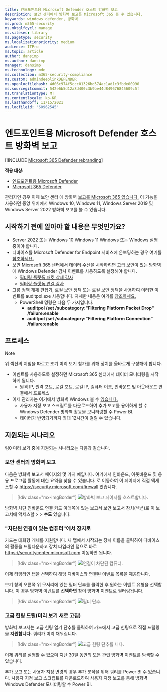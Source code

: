 ```yaml
---
title: 엔드포인트용 Microsoft Defender 호스트 방화벽 보고
description: 보안 센터에서 방화벽 보고를 Microsoft 365 볼 수 있습니다.
keywords: windows defender, 방화벽
ms.prod: m365-security
ms.mktglfcycl: manage
ms.sitesec: library
ms.pagetype: security
ms.localizationpriority: medium
audience: ITPro
ms.topic: article
author: dansimp
ms.author: dansimp
manager: dansimp
ms.technology: mde
ms.collection: m365-security-compliance
ms.custom: admindeeplinkDEFENDER
ms.openlocfilehash: 4d06c974f5ccc01326bd574ac1ad1c3fbde00990
ms.sourcegitcommit: 542e6b5d12a8d400c3b9be44d849676845609c5f
ms.translationtype: MT
ms.contentlocale: ko-KR
ms.lasthandoff: 11/15/2021
ms.locfileid: "60962545"
---
```

# <a name="host-firewall-reporting-in-microsoft-defender-for-endpoint"></a>엔드포인트용 Microsoft Defender 호스트 방화벽 보고

[!INCLUDE [Microsoft 365 Defender rebranding](../../includes/microsoft-defender.md)]

**적용 대상:**
- [엔드포인트용 Microsoft Defender](https://go.microsoft.com/fwlink/p/?linkid=2154037)
- [Microsoft 365 Defender](https://go.microsoft.com/fwlink/?linkid=2118804)

관리자인 경우 이제 보안 센터 에 방화벽 [보고를 Microsoft 365 있습니다.](https://security.microsoft.com) 이 기능을 사용하면 중앙 위치에서 Windows 10, Windows 11, Windows Server 2019 및 Windows Server 2022 방화벽 보고를 볼 수 있습니다.

## <a name="what-do-you-need-to-know-before-you-begin"></a>시작하기 전에 알아야 할 내용은 무엇인가요?

- Server 2022 또는 Windows 10 Windows 11 Windows 또는 Windows 실행 중이야 합니다.
- 디바이스를 Microsoft Defender for Endpoint 서비스에 온보딩하는 경우 여기를 [참조하세요.](onboard-configure.md)
- 보안 <a href="https://go.microsoft.com/fwlink/p/?linkid=2077139" target="_blank">Microsoft 365</a> 센터에서 데이터 수신을 시작하려면 고급  보안이 있는 방화벽에 Windows Defender 감사 이벤트를 사용하도록 설정해야 합니다.
  - [필터링 플랫폼 패킷 삭제 감사](/windows/security/threat-protection/auditing/audit-filtering-platform-packet-drop)
  - [필터링 플랫폼 연결 감사](/windows/security/threat-protection/auditing/audit-filtering-platform-connection)
- 그룹 정책 개체 편집기, 로컬 보안 정책 또는 로컬 보안 정책을 사용하여 이러한 이벤트를 auditpol.exe 사용합니다. 자세한 내용은 여기를 [참조하세요.](/windows/win32/fwp/auditing-and-logging)
  - PowerShell 명령은 다음 두 가지입니다.
    - **auditpol /set /subcategory:"Filtering Platform Packet Drop" /failure:enable**
    - **auditpol /set /subcategory:"Filtering Platform Connection" /failure:enable**

## <a name="the-process"></a>프로세스

> [!NOTE]
> 위 섹션의 지침을 따르고 초기 미리 보기 참가를 위해 장치를 올바르게 구성해야 합니다.

- 이벤트를 사용하도록 설정하면 Microsoft 365 센터에서 데이터 모니터링을 시작하게 됩니다.
  - 원격 IP, 원격 포트, 로컬 포트, 로컬 IP, 컴퓨터 이름, 인바운드 및 아웃바운드 연결에서 프로세스
- 이제 관리자는 여기에서 방화벽 Windows 볼 수 [있습니다.](https://security.microsoft.com/firewall)
  - 사용자 지정 보고 스크립트를 다운로드하여 [](https://github.com/microsoft/MDATP-PowerBI-Templates/tree/master/Firewall) 추가 보고를 용이하게 할 수 Windows Defender 방화벽 활동을 모니터링할 수 Power BI.
  - 데이터가 반영되기까지 최대 12시간이 걸릴 수 있습니다.

## <a name="supported-scenarios"></a>지원되는 시나리오

링0 미리 보기 중에 지원되는 시나리오는 다음과 같습니다.

### <a name="firewall-reporting-in-security-center"></a>보안 센터의 방화벽 보고

다음은 방화벽 보고서 페이지의 몇 가지 예입니다. 여기에서 인바운드, 아웃바운드 및 응용 프로그램 활동에 대한 요약을 찾을 수 있습니다. 로 이동하여 이 페이지에 직접 액세스할 수 https://security.microsoft.com/firewall 있습니다.

> [!div class="mx-imgBorder"]
> ![방화벽 보고 페이지를 호스트합니다.](\images\host-firewall-reporting-page.png)

방화벽 차단 인바운드 연결  카드 아래쪽에 있는 보고서 보안 보고서 장치(섹션)로 이 보고서에 액세스할 \>  \>  **수도** 있습니다.

### <a name="from-computers-with-a-blocked-connection-to-device"></a>"차단된 연결이 있는 컴퓨터"에서 장치로

카드는 대화형 개체를 지원합니다. 새 탭에서 시작되는 장치 이름을 클릭하여 디바이스의 활동을 드릴다운하고 장치 타임라인 탭으로 바로 https://securitycenter.microsoft.com 이동하면 됩니다. 

> [!div class="mx-imgBorder"]
> ![연결이 차단된 컴퓨터.](\images\firewall-reporting-blocked-connection.png)

이제 타임라인  탭을 선택하여 해당 디바이스와 연결된 이벤트 목록을 제공합니다.

보기 창의  오른쪽 위 모서리에 있는 필터 단추를 클릭한 후 원하는 이벤트 유형을 선택합니다. 이 경우 방화벽 이벤트를 **선택하면** 창이 방화벽 이벤트로 필터링됩니다.

> [!div class="mx-imgBorder"]
> ![필터 단추.](\images\firewall-reporting-filters-button.png)

### <a name="drill-into-advanced-hunting-preview-refresh"></a>고급 헌팅 드릴(미리 보기 새로 고침)

방화벽 보고서는 고급 헌팅  열기 단추를 클릭하여 카드에서 고급 헌팅으로 직접 드릴링을 **지원합니다.** 쿼리가 미리 채워집니다.

> [!div class="mx-imgBorder"]
> ![고급 헌팅 단추를 니다.](\images\firewall-reporting-advanced-hunting.png)

이제 쿼리를 실행할 수 있으며 지난 30일 동안의 모든 관련 방화벽 이벤트를 탐색할 수 있습니다.

추가 보고 또는 사용자 지정 변경의 경우 추가 분석을 위해 쿼리를 Power BI 수 있습니다. 사용자 지정 보고 스크립트를 다운로드하여 [](https://github.com/microsoft/MDATP-PowerBI-Templates/tree/master/Firewall) 사용자 지정 보고를 통해 방화벽 Windows Defender 모니터링할 수 Power BI.
